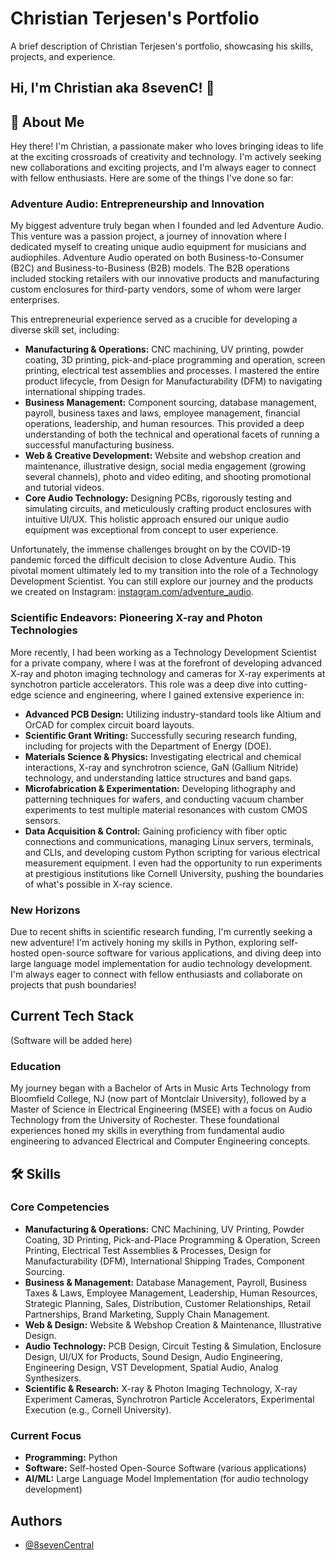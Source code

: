 # Christian Terjesen's Portfolio

A brief description of Christian Terjesen's portfolio, showcasing his skills, projects, and experience.

## Hi, I'm Christian aka 8sevenC! 👋

## 🚀 About Me

Hey there! I'm Christian, a passionate maker who loves bringing ideas to life at the exciting crossroads of creativity and technology. I'm actively seeking new collaborations and exciting projects, and I'm always eager to connect with fellow enthusiasts. Here are some of the things I've done so far:

### Adventure Audio: Entrepreneurship and Innovation

My biggest adventure truly began when I founded and led Adventure Audio. This venture was a passion project, a journey of innovation where I dedicated myself to creating unique audio equipment for musicians and audiophiles. Adventure Audio operated on both Business-to-Consumer (B2C) and Business-to-Business (B2B) models. The B2B operations included stocking retailers with our innovative products and manufacturing custom enclosures for third-party vendors, some of whom were larger enterprises.

This entrepreneurial experience served as a crucible for developing a diverse skill set, including:
*   **Manufacturing & Operations:** CNC machining, UV printing, powder coating, 3D printing, pick-and-place programming and operation, screen printing, electrical test assemblies and processes. I mastered the entire product lifecycle, from Design for Manufacturability (DFM) to navigating international shipping trades.
*   **Business Management:** Component sourcing, database management, payroll, business taxes and laws, employee management, financial operations, leadership, and human resources. This provided a deep understanding of both the technical and operational facets of running a successful manufacturing business.
*   **Web & Creative Development:** Website and webshop creation and maintenance, illustrative design, social media engagement (growing several channels), photo and video editing, and shooting promotional and tutorial videos.
*   **Core Audio Technology:** Designing PCBs, rigorously testing and simulating circuits, and meticulously crafting product enclosures with intuitive UI/UX. This holistic approach ensured our unique audio equipment was exceptional from concept to user experience.

Unfortunately, the immense challenges brought on by the COVID-19 pandemic forced the difficult decision to close Adventure Audio. This pivotal moment ultimately led to my transition into the role of a Technology Development Scientist. You can still explore our journey and the products we created on Instagram: [instagram.com/adventure_audio](https://instagram.com/adventure_audio).

### Scientific Endeavors: Pioneering X-ray and Photon Technologies
More recently, I had been working as a Technology Development Scientist for a private company, where I was at the forefront of developing advanced X-ray and photon imaging technology and cameras for X-ray experiments at synchotron particle accelerators. This role was a deep dive into cutting-edge science and engineering, where I gained extensive experience in:
*   **Advanced PCB Design:** Utilizing industry-standard tools like Altium and OrCAD for complex circuit board layouts.
*   **Scientific Grant Writing:** Successfully securing research funding, including for projects with the Department of Energy (DOE).
*   **Materials Science & Physics:** Investigating electrical and chemical interactions, X-ray and synchrotron science, GaN (Gallium Nitride) technology, and understanding lattice structures and band gaps.
*   **Microfabrication & Experimentation:** Developing lithography and patterning techniques for wafers, and conducting vacuum chamber experiments to test multiple material resonances with custom CMOS sensors.
*   **Data Acquisition & Control:** Gaining proficiency with fiber optic connections and communications, managing Linux servers, terminals, and CLIs, and developing custom Python scripting for various electrical measurement equipment.
I even had the opportunity to run experiments at prestigious institutions like Cornell University, pushing the boundaries of what's possible in X-ray science.

### New Horizons
Due to recent shifts in scientific research funding, I'm currently seeking a new adventure! I'm actively honing my skills in Python, exploring self-hosted open-source software for various applications, and diving deep into large language model implementation for audio technology development. I'm always eager to connect with fellow enthusiasts and collaborate on projects that push boundaries!

## Current Tech Stack
(Software will be added here)

### Education
My journey began with a Bachelor of Arts in Music Arts Technology from Bloomfield College, NJ (now part of Montclair University), followed by a Master of Science in Electrical Engineering (MSEE) with a focus on Audio Technology from the University of Rochester. These foundational experiences honed my skills in everything from fundamental audio engineering to advanced Electrical and Computer Engineering concepts.

## 🛠 Skills

### Core Competencies
*   **Manufacturing & Operations:** CNC Machining, UV Printing, Powder Coating, 3D Printing, Pick-and-Place Programming & Operation, Screen Printing, Electrical Test Assemblies & Processes, Design for Manufacturability (DFM), International Shipping Trades, Component Sourcing.
*   **Business & Management:** Database Management, Payroll, Business Taxes & Laws, Employee Management, Leadership, Human Resources, Strategic Planning, Sales, Distribution, Customer Relationships, Retail Partnerships, Brand Marketing, Supply Chain Management.
*   **Web & Design:** Website & Webshop Creation & Maintenance, Illustrative Design.
*   **Audio Technology:** PCB Design, Circuit Testing & Simulation, Enclosure Design, UI/UX for Products, Sound Design, Audio Engineering, Engineering Design, VST Development, Spatial Audio, Analog Synthesizers.
*   **Scientific & Research:** X-ray & Photon Imaging Technology, X-ray Experiment Cameras, Synchrotron Particle Accelerators, Experimental Execution (e.g., Cornell University).

### Current Focus
*   **Programming:** Python
*   **Software:** Self-hosted Open-Source Software (various applications)
*   **AI/ML:** Large Language Model Implementation (for audio technology development)


## Authors

- [@8sevenCentral](https://www.github.com/8sevenCentral)